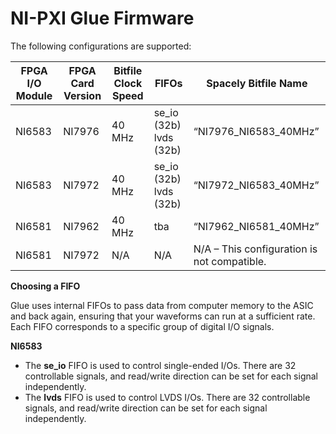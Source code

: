 # NI-PXI Glue Firmware

The following configurations are supported:

| FPGA I/O Module	| FPGA Card Version |	Bitfile Clock Speed	| FIFOs	| Spacely Bitfile Name |
|-------------------|-------------------|-----------------------|----|----|
| NI6583 | NI7976 |	40 MHz	| se_io (32b) lvds (32b) |	“NI7976_NI6583_40MHz” |
| NI6583 |	NI7972 |	40 MHz |	se_io (32b) lvds (32b) |	“NI7972_NI6583_40MHz” |
| NI6581 | NI7962  | 40 MHz	 | tba | “NI7962_NI6581_40MHz” |
| NI6581 | NI7972  |  N/A   | N/A | N/A – This configuration is not compatible. |


**Choosing a FIFO**

Glue uses internal FIFOs to pass data from computer memory to the ASIC and back again, ensuring that your waveforms can run at a sufficient rate. Each FIFO corresponds to a specific group of digital I/O signals. 

**NI6583**
- The **se_io** FIFO is used to control single-ended I/Os. There are 32 controllable signals, and read/write direction can be set for each signal independently.
- The **lvds** FIFO is used to control LVDS I/Os. There are 32 controllable signals, and read/write direction can be set for each signal independently. 
